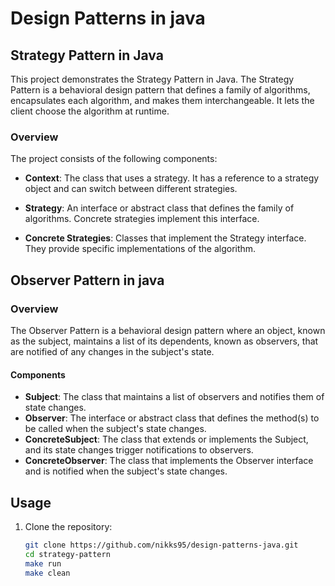 # Design Patterns in java
## Strategy Pattern in Java

This project demonstrates the Strategy Pattern in Java. The Strategy Pattern is a behavioral design pattern that defines a family of algorithms, encapsulates each algorithm, and makes them interchangeable. It lets the client choose the algorithm at runtime.

### Overview

The project consists of the following components:

- **Context**: The class that uses a strategy. It has a reference to a strategy object and can switch between different strategies.

- **Strategy**: An interface or abstract class that defines the family of algorithms. Concrete strategies implement this interface.

- **Concrete Strategies**: Classes that implement the Strategy interface. They provide specific implementations of the algorithm.


## Observer Pattern in java

### Overview

The Observer Pattern is a behavioral design pattern where an object, known as the subject, maintains a list of its dependents, known as observers, that are notified of any changes in the subject's state.

#### Components

- **Subject**: The class that maintains a list of observers and notifies them of state changes.
- **Observer**: The interface or abstract class that defines the method(s) to be called when the subject's state changes.
- **ConcreteSubject**: The class that extends or implements the Subject, and its state changes trigger notifications to observers.
- **ConcreteObserver**: The class that implements the Observer interface and is notified when the subject's state changes.


## Usage

1. Clone the repository:

   ```bash
   git clone https://github.com/nikks95/design-patterns-java.git
   cd strategy-pattern
   make run
   make clean